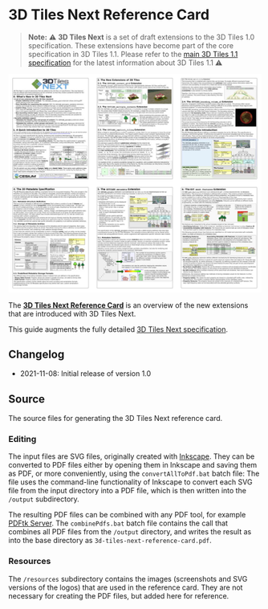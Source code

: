 
# 3D Tiles Next Reference Card

> **Note:** ⚠️ **3D Tiles Next** is a set of draft extensions to the 3D Tiles 1.0 specification. These extensions have become part of the core specification in 3D Tiles 1.1. Please refer to the [main 3D Tiles 1.1 specification](../specification/README.adoc) for the latest information about 3D Tiles 1.1 ⚠️

[![Reference Card pages](../figures/3d-tiles-next-reference-card-pages-combined-3x2.jpg)](../3d-tiles-next-reference-card.pdf)

The [**3D Tiles Next Reference Card**](../3d-tiles-next-reference-card.pdf) is an overview of the new extensions that are introduced with 3D Tiles Next.

This guide augments the fully detailed [3D Tiles Next specification](https://github.com/CesiumGS/3d-tiles/tree/main/next).

## Changelog

* 2021-11-08: Initial release of version 1.0



## Source

The source files for generating the 3D Tiles Next reference card.

### Editing

The input files are SVG files, originally created with 
[Inkscape](https://inkscape.org/). They can be converted to PDF files either 
by opening them in Inkscape and saving them as PDF, or more conveniently,
using the `convertAllToPdf.bat` batch file: The file uses the command-line 
functionality of Inkscape to convert each SVG file from the input directory 
into a PDF file, which is then written into the `/output` subdirectory.

The resulting PDF files can be combined with any PDF tool, for example
[PDFtk Server](https://www.pdflabs.com/tools/pdftk-server/). The 
`combinePdfs.bat` batch file contains the call that combines all PDF files 
from the `/output` directory, and writes the result as into the base directory
as `3d-tiles-next-reference-card.pdf`.

### Resources 

The `/resources` subdirectory contains the images (screenshots and SVG versions
of the logos) that are used in the reference card. They are not necessary for creating
the PDF files, but added here for reference. 
